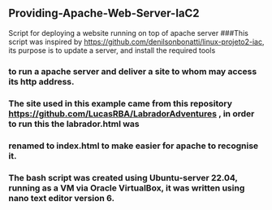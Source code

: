 ## Providing-Apache-Web-Server-IaC2
Script for deploying a website running on top of apache server
###This script was inspired by https://github.com/denilsonbonatti/linux-projeto2-iac, its purpose is to update a server, and install the required tools
### to run a apache server and deliver a site to whom may access its http address.
### The site used in this example came from this repository https://github.com/LucasRBA/LabradorAdventures , in order to run this the labrador.html was
### renamed to index.html to make easier for apache to recognise it.
### The bash script was created using Ubuntu-server 22.04, running as a VM via Oracle VirtualBox, it was written using nano text editor version 6.

